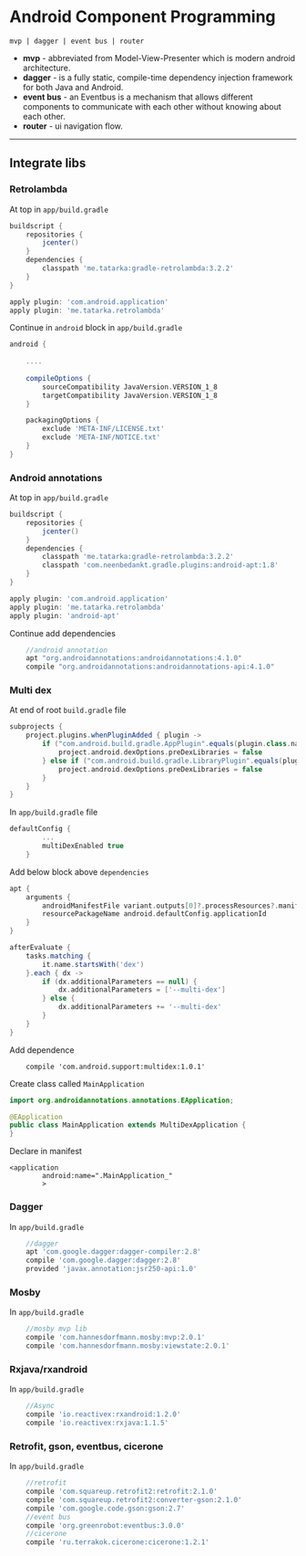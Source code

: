 # Android Component Programming

`mvp | dagger | event bus | router`

- **mvp** - abbreviated from Model-View-Presenter which is modern android architecture.
- **dagger** -  is a fully static, compile-time dependency injection framework for both Java and Android.
- **event bus** - an Eventbus is a mechanism that allows different components to communicate with each other without knowing about each other.
- **router** - ui navigation flow.

----------


## Integrate libs

### Retrolambda
At top in `app/build.gradle`
```gradle
buildscript {
    repositories {
        jcenter()
    }
    dependencies {
        classpath 'me.tatarka:gradle-retrolambda:3.2.2'
    }
}

apply plugin: 'com.android.application'
apply plugin: 'me.tatarka.retrolambda'
```
Continue in `android` block in `app/build.gradle`
```gradle
android {
	
	....
	
    compileOptions {
        sourceCompatibility JavaVersion.VERSION_1_8
        targetCompatibility JavaVersion.VERSION_1_8
    }

    packagingOptions {
        exclude 'META-INF/LICENSE.txt'
        exclude 'META-INF/NOTICE.txt'
    }
}
```

### Android annotations
At top in `app/build.gradle`
```gradle
buildscript {
    repositories {
        jcenter()
    }
    dependencies {
        classpath 'me.tatarka:gradle-retrolambda:3.2.2'
        classpath 'com.neenbedankt.gradle.plugins:android-apt:1.8'
    }
}

apply plugin: 'com.android.application'
apply plugin: 'me.tatarka.retrolambda'
apply plugin: 'android-apt'
```

Continue add dependencies
```gradle
    //android annotation
    apt "org.androidannotations:androidannotations:4.1.0"
    compile "org.androidannotations:androidannotations-api:4.1.0"
```

### Multi dex
At end of root `build.gradle` file
```gradle
subprojects {
    project.plugins.whenPluginAdded { plugin ->
        if ("com.android.build.gradle.AppPlugin".equals(plugin.class.name)) {
            project.android.dexOptions.preDexLibraries = false
        } else if ("com.android.build.gradle.LibraryPlugin".equals(plugin.class.name)) {
            project.android.dexOptions.preDexLibraries = false
        }
    }
}
```
In `app/build.gradle` file
```gradle
defaultConfig {
        ...
        multiDexEnabled true
    }
```

Add below block above `dependencies`
```gradle
apt {
    arguments {
        androidManifestFile variant.outputs[0]?.processResources?.manifestFile
        resourcePackageName android.defaultConfig.applicationId
    }
}

afterEvaluate {
    tasks.matching {
        it.name.startsWith('dex')
    }.each { dx ->
        if (dx.additionalParameters == null) {
            dx.additionalParameters = ['--multi-dex']
        } else {
            dx.additionalParameters += '--multi-dex'
        }
    }
}
```

Add dependence
```
    compile 'com.android.support:multidex:1.0.1'
```
Create class called `MainApplication`
```java
import org.androidannotations.annotations.EApplication;

@EApplication
public class MainApplication extends MultiDexApplication {
}
```

Declare in manifest
```
<application
        android:name=".MainApplication_"
        >
```

### Dagger
In `app/build.gradle`
```gradle
    //dagger
    apt 'com.google.dagger:dagger-compiler:2.8'
    compile 'com.google.dagger:dagger:2.8'
    provided 'javax.annotation:jsr250-api:1.0'
```

### Mosby
In `app/build.gradle`
```gradle
    //mosby mvp lib
    compile 'com.hannesdorfmann.mosby:mvp:2.0.1'
    compile 'com.hannesdorfmann.mosby:viewstate:2.0.1'
```
### Rxjava/rxandroid
In `app/build.gradle`
```gradle
    //Async
    compile 'io.reactivex:rxandroid:1.2.0'
    compile 'io.reactivex:rxjava:1.1.5'
```
### Retrofit, gson, eventbus, cicerone
In `app/build.gradle`
```gradle
    //retrofit
    compile 'com.squareup.retrofit2:retrofit:2.1.0'
    compile 'com.squareup.retrofit2:converter-gson:2.1.0'
    compile 'com.google.code.gson:gson:2.7'
    //event bus
    compile 'org.greenrobot:eventbus:3.0.0'
    //cicerone
    compile 'ru.terrakok.cicerone:cicerone:1.2.1'
```
